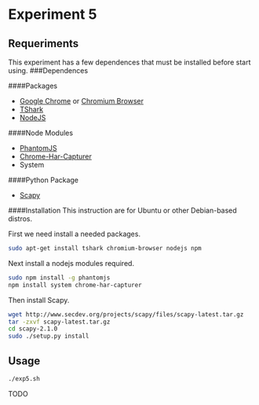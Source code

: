Experiment 5
=========

Requeriments
--------------
This experiment has a few dependences that must be installed before start using.
###Dependences

####Packages
* [Google Chrome] or [Chromium Browser]
* [TShark]
* [NodeJS]

####Node Modules
* [PhantomJS]
* [Chrome-Har-Capturer]
* System

####Python Package
* [Scapy]

####Installation
This instruction are for Ubuntu or other Debian-based distros.

First we need install a needed packages.
```bash
sudo apt-get install tshark chromium-browser nodejs npm
```
Next install a nodejs modules required.
```bash
sudo npm install -g phantomjs
npm install system chrome-har-capturer
```
Then install Scapy.
```bash
wget http://www.secdev.org/projects/scapy/files/scapy-latest.tar.gz
tar -zxvf scapy-latest.tar.gz
cd scapy-2.1.0
sudo ./setup.py install
```

Usage
--------------
```bash
./exp5.sh
```

TODO



[Google Chrome]: https://www.google.com/chrome/browser/
[Chromium Browser]: http://www.chromium.org/Home
[TShark]: http://www.wireshark.org/docs/man-pages/tshark.html
[NodeJS]: http://nodejs.org/
[PhantomJS]: http://phantomjs.org/
[Chrome-Har-Capturer]: https://github.com/cyrus-and/chrome-har-capturer
[Scapy]: http://www.secdev.org/projects/scapy/
